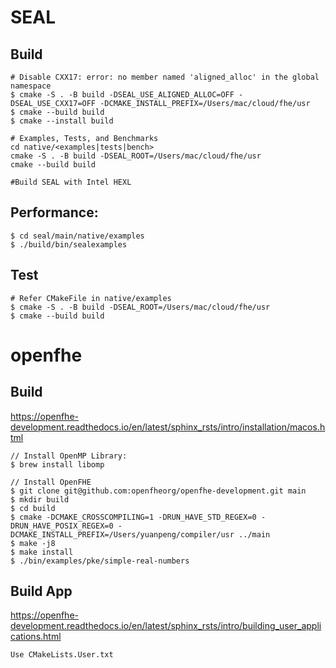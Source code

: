 # SEAL
## Build
```
# Disable CXX17: error: no member named 'aligned_alloc' in the global namespace
$ cmake -S . -B build -DSEAL_USE_ALIGNED_ALLOC=OFF -DSEAL_USE_CXX17=OFF -DCMAKE_INSTALL_PREFIX=/Users/mac/cloud/fhe/usr
$ cmake --build build
$ cmake --install build

# Examples, Tests, and Benchmarks
cd native/<examples|tests|bench>
cmake -S . -B build -DSEAL_ROOT=/Users/mac/cloud/fhe/usr
cmake --build build

#Build SEAL with Intel HEXL
```

## Performance:
```
$ cd seal/main/native/examples
$ ./build/bin/sealexamples
```

## Test
```
# Refer CMakeFile in native/examples
$ cmake -S . -B build -DSEAL_ROOT=/Users/mac/cloud/fhe/usr
$ cmake --build build
```

# openfhe
## Build
https://openfhe-development.readthedocs.io/en/latest/sphinx_rsts/intro/installation/macos.html
```
// Install OpenMP Library: 
$ brew install libomp

// Install OpenFHE
$ git clone git@github.com:openfheorg/openfhe-development.git main
$ mkdir build
$ cd build 
$ cmake -DCMAKE_CROSSCOMPILING=1 -DRUN_HAVE_STD_REGEX=0 -DRUN_HAVE_POSIX_REGEX=0 -DCMAKE_INSTALL_PREFIX=/Users/yuanpeng/compiler/usr ../main
$ make -j8
$ make install
$ ./bin/examples/pke/simple-real-numbers
```
## Build App
https://openfhe-development.readthedocs.io/en/latest/sphinx_rsts/intro/building_user_applications.html
```
Use CMakeLists.User.txt
```

